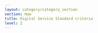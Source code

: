 ```yaml
---
layout: category/category_section
section: How
title: Digital Service Standard criteria
level: 2
---
```

